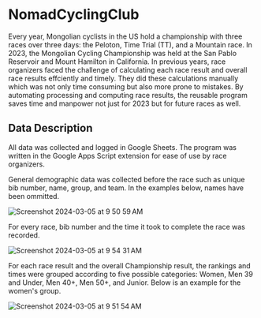# NomadCyclingClub

Every year, Mongolian cyclists in the US hold a championship with three races over three days: the Peloton, Time Trial (TT), and a Mountain race. In 2023, the Mongolian Cycling Championship was held at the San Pablo Reservoir and Mount Hamilton in California. In previous years, race organizers faced the challenge of calculating each race result and overall race results effciently and timely. They did these calculations manually which was not only time consuming but also more prone to mistakes. By automating processing and computing race results, the reusable program saves time and manpower not just for 2023 but for future races as well.

## Data Description

All data was collected and logged in Google Sheets. The program was written in the Google Apps Script extension for ease of use by race organizers.

General demographic data was collected before the race such as unique bib number, name, group, and team. In the examples below, names have been ommitted.

![Screenshot 2024-03-05 at 9 50 59 AM](https://github.com/jaedagantulga/NomadCyclingClub/assets/69090315/e2f6e78b-fbf4-461f-b473-098f107b0a9c)

For every race, bib number and the time it took to complete the race was recorded.

![Screenshot 2024-03-05 at 9 54 31 AM](https://github.com/jaedagantulga/NomadCyclingClub/assets/69090315/740107c6-2e21-4607-bbd1-b39af4e2a99d)

For each race result and the overall Championship result, the rankings and times were grouped according to five possible categories: Women, Men 39 and Under, Men 40+, Men 50+, and Junior. Below is an example for the women's group. 

![Screenshot 2024-03-05 at 9 51 54 AM](https://github.com/jaedagantulga/NomadCyclingClub/assets/69090315/d8d3deb2-5a83-40c2-b098-63b3b2b12928)
